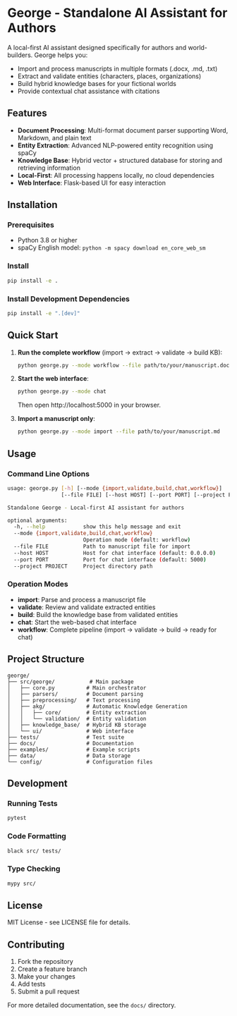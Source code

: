 # George - Standalone AI Assistant for Authors

A local-first AI assistant designed specifically for authors and world-builders. George helps you:

- Import and process manuscripts in multiple formats (.docx, .md, .txt)
- Extract and validate entities (characters, places, organizations)
- Build hybrid knowledge bases for your fictional worlds
- Provide contextual chat assistance with citations

## Features

- **Document Processing**: Multi-format document parser supporting Word, Markdown, and plain text
- **Entity Extraction**: Advanced NLP-powered entity recognition using spaCy
- **Knowledge Base**: Hybrid vector + structured database for storing and retrieving information
- **Local-First**: All processing happens locally, no cloud dependencies
- **Web Interface**: Flask-based UI for easy interaction

## Installation

### Prerequisites

- Python 3.8 or higher
- spaCy English model: `python -m spacy download en_core_web_sm`

### Install

```bash
pip install -e .
```

### Install Development Dependencies

```bash
pip install -e ".[dev]"
```

## Quick Start

1. **Run the complete workflow** (import → extract → validate → build KB):
   ```bash
   python george.py --mode workflow --file path/to/your/manuscript.docx
   ```

2. **Start the web interface**:
   ```bash
   python george.py --mode chat
   ```
   Then open http://localhost:5000 in your browser.

3. **Import a manuscript only**:
   ```bash
   python george.py --mode import --file path/to/your/manuscript.md
   ```

## Usage

### Command Line Options

```bash
usage: george.py [-h] [--mode {import,validate,build,chat,workflow}] 
                 [--file FILE] [--host HOST] [--port PORT] [--project PROJECT]

Standalone George - Local-first AI assistant for authors

optional arguments:
  -h, --help            show this help message and exit
  --mode {import,validate,build,chat,workflow}
                        Operation mode (default: workflow)
  --file FILE           Path to manuscript file for import
  --host HOST           Host for chat interface (default: 0.0.0.0)
  --port PORT           Port for chat interface (default: 5000)
  --project PROJECT     Project directory path
```

### Operation Modes

- **import**: Parse and process a manuscript file
- **validate**: Review and validate extracted entities
- **build**: Build the knowledge base from validated entities
- **chat**: Start the web-based chat interface
- **workflow**: Complete pipeline (import → validate → build → ready for chat)

## Project Structure

```
george/
├── src/george/           # Main package
│   ├── core.py          # Main orchestrator
│   ├── parsers/         # Document parsing
│   ├── preprocessing/   # Text processing
│   ├── akg/             # Automatic Knowledge Generation
│   │   ├── core/        # Entity extraction
│   │   └── validation/  # Entity validation
│   ├── knowledge_base/  # Hybrid KB storage
│   └── ui/              # Web interface
├── tests/               # Test suite
├── docs/                # Documentation
├── examples/            # Example scripts
├── data/                # Data storage
└── config/              # Configuration files
```

## Development

### Running Tests

```bash
pytest
```

### Code Formatting

```bash
black src/ tests/
```

### Type Checking

```bash
mypy src/
```

## License

MIT License - see LICENSE file for details.

## Contributing

1. Fork the repository
2. Create a feature branch
3. Make your changes
4. Add tests
5. Submit a pull request

For more detailed documentation, see the `docs/` directory.